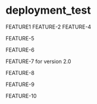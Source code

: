 # deployment_test

FEATURE1
FEATURE-2
FEATURE-4

FEATURE-5

FEATURE-6

FEATURE-7 for version 2.0

FEATURE-8

FEATURE-9

FEATURE-10

